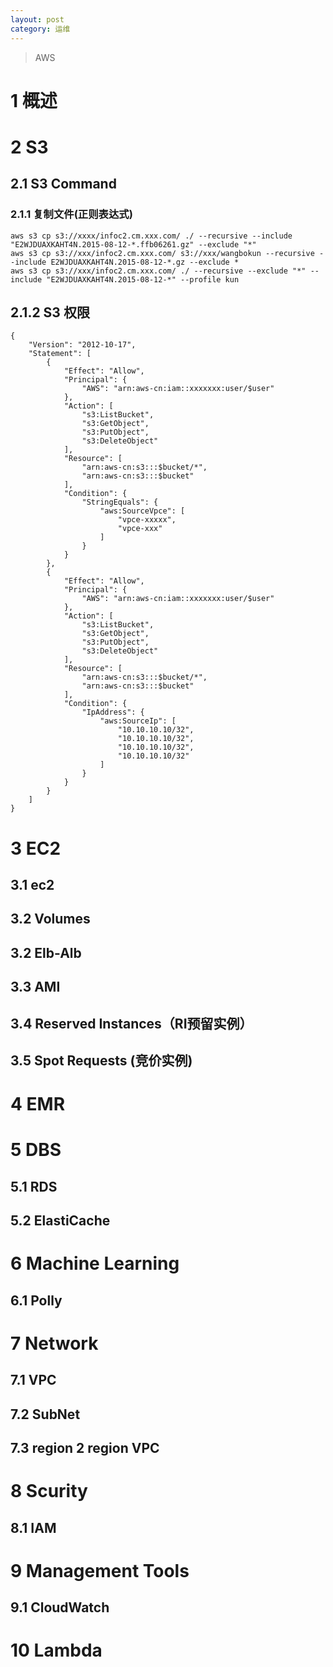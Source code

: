 ```yaml
---
layout: post
category: 运维
---
```

> AWS

# 1 概述
# 2 S3
## 2.1 S3 Command
### 2.1.1 复制文件(正则表达式)
```
aws s3 cp s3://xxxx/infoc2.cm.xxx.com/ ./ --recursive --include "E2WJDUAXKAHT4N.2015-08-12-*.ffb06261.gz" --exclude "*"
aws s3 cp s3://xxx/infoc2.cm.xxx.com/ s3://xxx/wangbokun --recursive --include E2WJDUAXKAHT4N.2015-08-12-*.gz --exclude *
aws s3 cp s3://xxx/infoc2.cm.xxx.com/ ./ --recursive --exclude "*" --include "E2WJDUAXKAHT4N.2015-08-12-*" --profile kun
``` 
## 2.1.2 S3 权限

```
{
    "Version": "2012-10-17",
    "Statement": [
        {
            "Effect": "Allow",
            "Principal": {
                "AWS": "arn:aws-cn:iam::xxxxxxx:user/$user"
            },
            "Action": [
                "s3:ListBucket",
                "s3:GetObject",
                "s3:PutObject",
                "s3:DeleteObject"
            ],
            "Resource": [
                "arn:aws-cn:s3:::$bucket/*",
                "arn:aws-cn:s3:::$bucket"
            ],
            "Condition": {
                "StringEquals": {
                    "aws:SourceVpce": [
                        "vpce-xxxxx",
                        "vpce-xxx"
                    ]
                }
            }
        },
        {
            "Effect": "Allow",
            "Principal": {
                "AWS": "arn:aws-cn:iam::xxxxxxx:user/$user"
            },
            "Action": [
                "s3:ListBucket",
                "s3:GetObject",
                "s3:PutObject",
                "s3:DeleteObject"
            ],
            "Resource": [
                "arn:aws-cn:s3:::$bucket/*",
                "arn:aws-cn:s3:::$bucket"
            ],
            "Condition": {
                "IpAddress": {
                    "aws:SourceIp": [
                        "10.10.10.10/32",
                        "10.10.10.10/32",
                        "10.10.10.10/32",
                        "10.10.10.10/32"
                    ]
                }
            }
        }
    ]
}
```
# 3 EC2
## 3.1 ec2
## 3.2 Volumes
## 3.2 Elb-Alb
## 3.3 AMI
## 3.4 Reserved Instances（RI预留实例）
## 3.5 Spot Requests (竞价实例)
# 4 EMR
# 5 DBS
## 5.1 RDS
## 5.2 ElastiCache

# 6 Machine Learning
## 6.1 Polly

# 7 Network
## 7.1 VPC
## 7.2 SubNet
## 7.3 region 2 region VPC
# 8 Scurity
## 8.1 IAM
# 9 Management Tools
## 9.1 CloudWatch
# 10 Lambda
